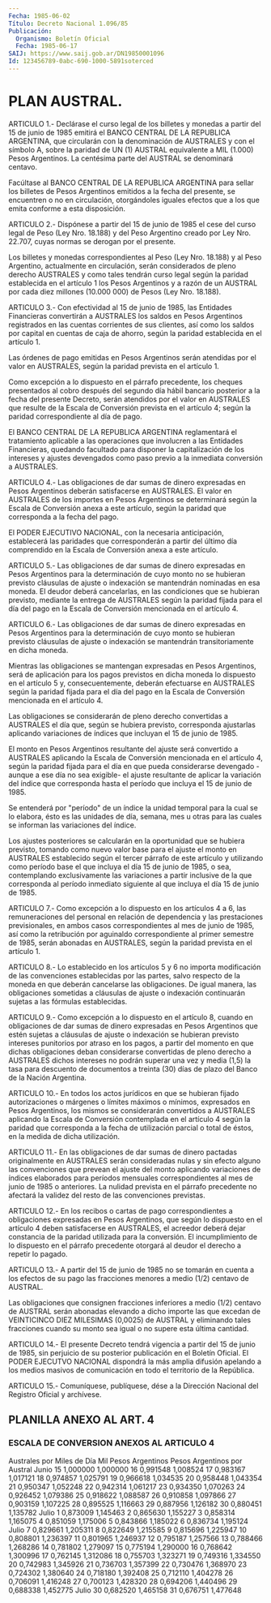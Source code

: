 ```yaml
---
Fecha: 1985-06-02
Título: Decreto Nacional 1.096/85
Publicación:
  Organismo: Boletín Oficial
  Fecha: 1985-06-17
SAIJ: https://www.saij.gob.ar/DN19850001096
Id: 123456789-0abc-690-1000-5891soterced
---
```

# PLAN AUSTRAL.

<a id="1"></a>
ARTICULO  1.-  Declárase el curso legal de los billetes y monedas a partir del 15 de  junio  de  1985  emitirá  el  BANCO CENTRAL DE LA REPUBLICA  ARGENTINA,  que  circularán  con  la  denominación    de AUSTRALES  y  con  el símbolo A, sobre la paridad de UN (1) AUSTRAL equivalente a MIL (1.000)  Pesos Argentinos. La centésima parte del AUSTRAL se denominará centavo.

Facúltase al BANCO CENTRAL DE  LA  REPUBLICA  ARGENTINA para sellar los billetes de Pesos Argentinos emitidos a la  fecha del presente, se  encuentren  o  no en circulación, otorgándoles iguales  efectos que a los que emita conforme a esta disposición.

<a id="2"></a>
ARTICULO  2.-  Dispónese  a  partir del 15 de junio de 1985 el cese del curso legal de Peso (Ley Nro.  18.188)  y  del  Peso  Argentino creado  por  Ley  Nro.  22.707,  cuyas  normas  se  derogan  por el presente.

Los  billetes  y monedas correspondientes al Peso (Ley Nro. 18.188) y al Peso Argentino, actualmente en circulación, serán considerados de  pleno derecho AUSTRALES y como tales tendrán curso legal según la paridad  establecida  en  el  artículo  1  los Pesos Argentinos  y  a razón de un AUSTRAL por cada diez millones (10.000 000) de Pesos (Ley Nro. 18.188).

<a id="3"></a>
ARTICULO  3.- Con efectividad al 15 de junio de 1985, las Entidades Financieras  convertirán a AUSTRALES los saldos en Pesos Argentinos registrados en  las  cuentas  corrientes  de sus clientes, así como los  saldos por  capital en cuentas de caja de  ahorro,  según  la paridad establecida en el artículo 1.

Las órdenes de pago  emitidas  en  Pesos Argentinos serán atendidas por  el  valor  en  AUSTRALES,  según la  paridad  prevista  en  el artículo 1.

Como  excepción  a  lo  dispuesto en  el  párrafo  precedente,  los cheques  presentados  al  cobro   después  del  segundo  día  hábil bancario  posterior  a  la  fecha  del    presente  Decreto,  serán atendidos por el valor en AUSTRALES que resulte  de  la  Escala  de Conversión prevista en el artículo 4; según la paridad correspondiente al día de pago.

El   BANCO  CENTRAL  DE  LA  REPUBLICA  ARGENTINA  reglamentará  el tratamiento aplicable  a  las  operaciones  que  involucren  a las Entidades    Financieras,   quedando  facultado  para  disponer  la capitalización de los intereses  y  ajustes  devengados  como  paso previo a la inmediata conversión a AUSTRALES.

<a id="4"></a>
ARTICULO  4.- Las obligaciones de dar sumas de dinero expresadas en Pesos Argentinos  deberán  satisfacerse  en  AUSTRALES. El valor en AUSTRALES de los importes en Pesos Argentinos  se determinará según la  Escala  de Conversión anexa a este artículo, según  la  paridad que corresponda a la fecha del pago.

El  PODER  EJECUTIVO   NACIONAL,  con  la  necesaria  anticipación, establecerá las paridades  que  corresponderán  a partir del último día comprendido en la Escala de Conversión anexa  a  este artículo.

<a id="5"></a>
ARTICULO  5.- Las obligaciones de dar sumas de dinero expresadas en Pesos  Argentinos  para  la  determinación  de  cuyo  monto  no  se hubieran  previsto  cláusulas  de ajuste o indexación se mantendrán nominadas  en  esa moneda. El deudor  deberá  cancelarlas,  en  las condiciones que  se  hubieran  previsto,  mediante  la  entrega  de AUSTRALES  según  la  paridad  fijada  para  el  día del pago en la Escala de Conversión mencionada en el artículo 4.

<a id="6"></a>
ARTICULO  6.- Las obligaciones de dar sumas de dinero expresadas en Pesos Argentinos  para  la  determinación de cuyo monto se hubieran previsto cláusulas de ajuste o indexación se mantendrán transitoriamente en dicha moneda.

Mientras  las  obligaciones  se    mantengan  expresadas  en  Pesos Argentinos, será de aplicación para  los  pagos  previstos en dicha moneda  lo dispuesto en el artículo 5 y, consecuentemente,  deberán efectuarse  en  AUSTRALES  según  la paridad fijada para el día del pago en la Escala de Conversión mencionada  en  el artículo 4.

Las  obligaciones  se considerarán de pleno derecho  convertidas  a AUSTRALES  el  día que,  según  se  hubiera  previsto,  corresponda ajustarlas aplicando  variaciones  de índices que incluyan el 15 de junio de 1985.

El monto en Pesos Argentinos resultante  del ajuste será convertido a  AUSTRALES  aplicando la Escala de Conversión  mencionada  en  el artículo 4, según  la  paridad  fijada  para  el  día  en que pueda considerarse  devengado -aunque  a  ese  día  no sea exigible-  el ajuste   resultante  de  aplicar  la  variación  del  índice    que corresponda  hasta  el  período que incluya el 15 de junio de 1985.

Se entenderá por "período"  de un índice la unidad temporal para la cual se lo elabora, ésto es las  unidades  de  día,  semana,  mes u otras  para las cuales se informan las variaciones del índice.

Los ajustes  posteriores  se  calcularán  en  la oportunidad que se hubiera previsto, tomando como nuevo valor base  para  el ajuste el monto  en  AUSTRALES  establecido  según el tercer párrafo de  este artículo y utilizando como período base  el  que  incluya el día 15 de   junio  de  1985,  o  sea,  contemplando  exclusivamente    las variaciones  a  partir  inclusive  de la que corresponda al período inmediato siguiente al que incluya el  día  15  de  junio  de 1985.

<a id="7"></a>
ARTICULO  7.- Como excepción a lo dispuesto en los artículos 4 a 6, las remuneraciones  del  personal  en relación de dependencia y las prestaciones previsionales, en ambos  casos correspondientes al mes de junio de 1985, así como la retribución por aguinaldo correspondiente  al  primer  semestre de 1985,  serán  abonadas  en AUSTRALES, según la paridad prevista en el artículo 1.

<a id="8"></a>
ARTICULO  8.-  Lo  establecido  en  los  artículos 5 y 6 no importa modificación  de  las  convenciones establecidas  por  las  partes, salvo  respecto  de  la  moneda   en  que  deberán  cancelarse  las obligaciones.  De  igual  manera,  las   obligaciones  sometidas  a cláusulas  de  ajuste  o  indexación  continuarán   sujetas  a  las fórmulas establecidas.

<a id="9"></a>
ARTICULO  9.-  Como  excepción  a  lo  dispuesto  en el artículo 8, cuando en obligaciones de dar sumas de dinero expresadas  en  Pesos Argentinos que estén sujetas a cláusulas de ajuste o indexación  se hubieran  previsto  intereses punitorios por atraso en los pagos, a partir del momento en que  dichas  obligaciones deban considerarse convertidas  de  pleno  derecho  a AUSTRALES  dichos  intereses  no podrán superar una vez y media (1,5)  la  tasa  para  descuento  de documentos  a  treinta  (30)  días  de plazo del Banco de la Nación Argentina.

<a id="10"></a>
ARTICULO  10.-  En  todos  los  actos  jurídicos en que se hubieran fijado  autorizaciones  o  márgenes o límites  máximos  o  mínimos, expresados  en  Pesos  Argentinos,    los  mismos  se  considerarán convertidos a  AUSTRALES  aplicando  la  Escala    de   Conversión contemplada en el artículo 4 según la paridad que corresponda  a la fecha  de  utilización  parcial  o  total de éstos, en la medida de dicha utilización.

<a id="11"></a>
ARTICULO  11.-  En las obligaciones de dar sumas de dinero pactadas originalmente en  AUSTRALES  serán  consideradas nulas y sin efecto alguno las convenciones que prevean el  ajuste  del monto aplicando variaciones   de    índices  elaborados  para  períodos  mensuales correspondientes al mes de  junio de 1985 o anteriores. La nulidad prevista en el párrafo precedente  no afectará la validez del resto de las convenciones previstas.

<a id="12"></a>
ARTICULO  12.-  En  los recibos o cartas de pago correspondientes a obligaciones  expresadas    en   Pesos  Argentinos,  que  según  lo dispuesto  en el artículo 4 deben  satisfacerse  en  AUSTRALES,  el acreedor deberá  dejar  constancia  de la paridad utilizada para la conversión. El  incumplimiento  de  lo  dispuesto  en  el  párrafo precedente  otorgará  al  deudor el derecho a  repetir  lo  pagado.

<a id="13"></a>
ARTICULO  13.-  A  partir  del 15 de junio de 1985 no se tomarán en cuenta a los efectos de su pago  las  fracciones  menores  a  medio (1/2) centavo de AUSTRAL.

Las  obligaciones que consignen fracciones inferiores a medio (1/2) centavo  de AUSTRAL serán abonadas elevando a dicho importe las que excedan  de  VEINTICINCO  DIEZ  MILESIMAS  (0,0025)  de  AUSTRAL  y eliminando  tales  fracciones cuando su monto sea igual o no supere esta última cantidad.

<a id="14"></a>
ARTICULO  14.-  El presente Decreto tendrá vigencia a partir del 15 de junio de 1985,  sin  perjuicio de su posterior publicación en el Boletín  Oficial.  El PODER  EJECUTVO  NACIONAL  dispondrá  la  más amplia difusión apelando  a  los  medios masivos de comunicación en todo el territorio de la República.

<a id="15"></a>
ARTICULO    15.-  Comuníquese,  publíquese,  dése  a  la  Dirección Nacional del Registro Oficial y archívese.

## PLANILLA ANEXO AL ART. 4

### ESCALA DE CONVERSION ANEXOS AL ARTICULO 4

<a id="1"></a>
Australes por             Miles de Día                Mil Pesos Argentinos    Pesos Argentinos                                               por Austral Junio 15               1,000000                  1,000000      16               0,991548                  1,008524      17               0,983167                  1,017121      18               0,974857                  1,025791      19               0,966618                  1,034535      20               0,958448                  1,043354      21               0,950347                  1,052248      22               0,942314                  1,061217      23               0,934350                  1,070263      24               0,926452                  1,079386      25               0,918622                  1,088587      26               0,910858                  1,097866      27               0,903159                  1,107225      28               0,895525                  1,116663      29               0,887956                  1,126182      30               0,880451                  1,135782 Julio  1               0,873009                  1,145463       2               0,865630                  1,155227       3               0,858314                  1,165075       4               0,851059                  1,175006       5               0,843866                  1,185022       6               0,836734                  1,195124 Julio  7               0,829661                  1,205311       8               0,822649                  1,215585       9               0,815696                  1,225947      10               0,808801                  1,236397      11               0,801965                  1,246937      12               0,795187                  1,257566      13               0,788466                  1,268286      14               0,781802                  1,279097      15               0,775194                  1,290000      16               0,768642                  1,300996      17               0,762145                  1,312086      18               0,755703                  1,323271      19               0,749316                  1,334550      20               0,742983                  1,345926      21               0,736703                  1,357399      22               0,730476                  1,368970      23               0,724302                  1,380640      24               0,718180                  1,392408      25               0,712110                  1,404278      26               0,706091                  1,416248      27               0,700123                  1,428320      28               0,694206                  1,440496      29               0,688338                  1,452775 Julio 30               0,682520                  1,465158      31               0,676751                  1,477648